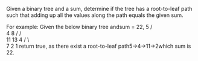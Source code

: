 Given a binary tree and a sum, determine if the tree has a root-to-leaf path such that adding up all the values along the path equals the given sum.

For example:
Given the below binary tree andsum = 22,
              5
             / \
            4   8
           /   / \
          11  13  4
         /  \      \
        7    2      1
return true, as there exist a root-to-leaf path5->4->11->2which sum is 22.